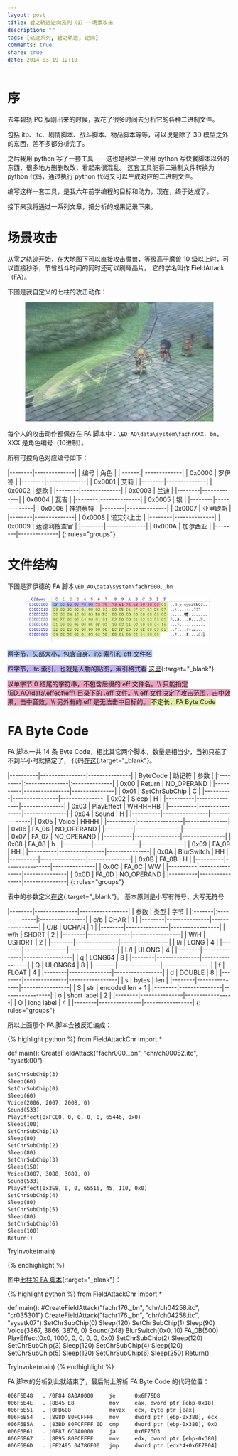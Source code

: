 ```yaml
---
layout: post
title: 碧之轨迹逆向系列（1）——场景攻击
description: ""
tags: [轨迹系列, 碧之轨迹, 逆向]
comments: true
share: true
date: 2014-03-19 12:10
---
```


# 序

去年碧轨 PC 版刚出来的时候，我花了很多时间去分析它的各种二进制文件。

包括 itp、itc、剧情脚本、战斗脚本、物品脚本等等，可以说是除了 3D 模型之外的东西，差不多都分析完了。

之后我用 python 写了一套工具——这也是我第一次用 python 写快餐脚本以外的东西，很多地方删删改改，看起来很混乱。
这套工具能将二进制文件转换为 python 代码，通过执行 python 代码又可以生成对应的二进制文件。

编写这样一套工具，是我六年前学编程的目标和动力，现在，终于达成了。

接下来我将通过一系列文章，把分析的成果记录下来。

# 场景攻击

从零之轨迹开始，在大地图下可以直接攻击魔兽，等级高于魔兽 10 级以上时，可以直接秒杀，节省战斗时间的同时还可以刷耀晶片。
它的学名叫作 FieldAttack（FA）。

下图是我自定义的七柱的攻击动作：

<figure>
    <a href="/images/posts/EDAO-Reverse-Engineering-01-FieldAttack/Arianrhod-Field-Attack.jpg" target="_blank"><img src="/images/posts/EDAO-Reverse-Engineering-01-FieldAttack/Arianrhod-Field-Attack.jpg" alt=""></a>
</figure>

每个人的攻击动作都保存在 FA 脚本中：`\ED_AO\data\system\fachrXXX._bn`，XXX 是角色编号（10进制）。

所有可控角色对应编号如下：

<!--
<table class="kdexample">
    <tr>
        <td>
            <pre class="kdexample-before" align="center">编号</pre>
            <pre class="kdexample-before" align="center"><code>0x0000</code></pre>
            <pre class="kdexample-before" align="center"><code>0x0001</code></pre>
            <pre class="kdexample-before" align="center"><code>0x0002</code></pre>
            <pre class="kdexample-before" align="center"><code>0x0003</code></pre>
            <pre class="kdexample-before" align="center"><code>0x0004</code></pre>
            <pre class="kdexample-before" align="center"><code>0x0005</code></pre>
            <pre class="kdexample-before" align="center"><code>0x0006</code></pre>
            <pre class="kdexample-before" align="center"><code>0x0007</code></pre>
            <pre class="kdexample-before" align="center"><code>0x0008</code></pre>
            <pre class="kdexample-before" align="center"><code>0x0009</code></pre>
            <pre class="kdexample-before" align="center"><code>0x000A</code></pre>
            <pre class="kdexample-before" align="center"><code>0x000F</code></pre>
        </td>
        <td>
            <pre class="kdexample-after-source" align="center">角色</pre>
            <pre class="kdexample-before" align="center"><code>罗伊德</code></pre>
            <pre class="kdexample-before" align="center"><code>艾莉</code></pre>
            <pre class="kdexample-before" align="center"><code>缇欧</code></pre>
            <pre class="kdexample-before" align="center"><code>兰迪</code></pre>
            <pre class="kdexample-before" align="center"><code>瓦吉</code></pre>
            <pre class="kdexample-before" align="center"><code>银</code></pre>
            <pre class="kdexample-before" align="center"><code>神狼蔡特</code></pre>
            <pre class="kdexample-before" align="center"><code>亚里欧斯</code></pre>
            <pre class="kdexample-before" align="center"><code>诺艾尔上士</code></pre>
            <pre class="kdexample-before" align="center"><code>达德利搜查官</code></pre>
            <pre class="kdexample-before" align="center"><code>加尔西亚</code></pre>
            <pre class="kdexample-before" align="center"><code>※魔兽</code></pre>
        </td>
    </tr>
</table>
 -->

|--------|--------------|
|  编号  |  角色        |
|:------:|:-------------|
| 0x0000 | 罗伊德       |
|--------|--------------|
| 0x0001 | 艾莉         |
|--------|--------------|
| 0x0002 | 缇欧         |
|--------|--------------|
| 0x0003 | 兰迪         |
|--------|--------------|
| 0x0004 | 瓦吉         |
|--------|--------------|
| 0x0005 | 银           |
|--------|--------------|
| 0x0006 | 神狼蔡特     |
|--------|--------------|
| 0x0007 | 亚里欧斯     |
|--------|--------------|
| 0x0008 | 诺艾尔上士   |
|--------|--------------|
| 0x0009 | 达德利搜查官 |
|--------|--------------|
| 0x000A | 加尔西亚     |
|--------|--------------|
{: rules="groups"}


# 文件结构

下图是罗伊德的 FA 脚本`\ED_AO\data\system\fachr000._bn`

<figure>
    <a href="/images/posts/EDAO-Reverse-Engineering-01-FieldAttack/Field-Attack-File.jpg" target="_blank">
        <img src="/images/posts/EDAO-Reverse-Engineering-01-FieldAttack/Field-Attack-File.jpg" alt="">
    </a>
</figure>

<span style="background-color: rgb(175,195,241)">
两字节，头部大小，包含自身、itc 索引和 eff 文件名
</span>

<span style="background-color: rgb(191,175,241)">四字节，itc 索引，也就是人物的贴图，索引格式看</span>
[这里](https://github.com/Arianrhod/Arianrhod/blob/master/Source/Hooks/EDAO/Decompiler/Base/EDAOBase.py#L177){:target="_blank"}

<span style="background-color: rgb(237,160,191)">
以单字节 0 结尾的字符串，不包含后缀的 eff 文件名。\\
只能指定 \ED_AO\data\effect\eff\ 目录下的 .eff 文件。\\
eff 文件决定了攻击范围，击中效果，击中音效。\\
另外有的 eff 是无法击中目标的。
</span>

<span style="background-color: rgb(224,237,160)">
不定长，FA Byte Code
</span>

# FA Byte Code

FA 脚本一共 14 条 Byte Code，相比其它两个脚本，数量是相当少，当初只花了不到半小时就搞定了，
代码[在这](https://github.com/Arianrhod/Arianrhod/blob/master/Source/Hooks/EDAO/Decompiler/FieldAttackChr.py#L14){:target="_blank"}。

|----------|----------------|---------------|
| ByteCode | 助记符         |     参数      |
|:---------|:---------------|:--------------|
|  0x00    | Return         | NO_OPERAND    |
|----------|----------------|---------------|
|  0x01    | SetChrSubChip  |  C            |
|----------|----------------|---------------|
|  0x02    | Sleep          |  H            |
|----------|----------------|---------------|
|  0x03    | PlayEffect     |  WHHHHHB      |
|----------|----------------|---------------|
|  0x04    | Sound          |  H            |
|----------|----------------|---------------|
|  0x05    | Voice          |  HHHH         |
|----------|----------------|---------------|
|  0x06    | FA_06          | NO_OPERAND    |
|----------|----------------|---------------|
|  0x07    | FA_07          | NO_OPERAND    |
|----------|----------------|---------------|
|  0x08    | FA_08          |  h            |
|----------|----------------|---------------|
|  0x09    | FA_09          |  HH           |
|----------|----------------|---------------|
|  0x0A    | BlurSwitch     |  HH           |
|----------|----------------|---------------|
|  0x0B    | FA_0B          |  H            |
|----------|----------------|---------------|
|  0x0C    | FA_0C          |  WW           |
|----------|----------------|---------------|
|  0x0D    | FA_0D          | NO_OPERAND    |
|----------|----------------|---------------|
{: rules="groups"}


表中的参数定义[在这](https://github.com/Arianrhod/Arianrhod/blob/master/Source/Hooks/EDAO/Decompiler/Assembler/InstructionTable.py#L263){:target="_blank"}。
基本原则是小写有符号，大写无符号

|--------|---------------|-----------------|
|  参数  | 类型          | 字节            |
|:-------|:--------------|:----------------|
| c/b    | CHAR          | 1               |
|--------|---------------|-----------------|
| C/B    | UCHAR         | 1               |
|--------|---------------|-----------------|
| w/h    | SHORT         | 2               |
|--------|---------------|-----------------|
| W/H    | USHORT        | 2               |
|--------|---------------|-----------------|
| l/i    | LONG          | 4               |
|--------|---------------|-----------------|
| L/I    | ULONG         | 4               |
|--------|---------------|-----------------|
| q      | LONG64        | 8               |
|--------|---------------|-----------------|
| Q      | ULONG64       | 8               |
|--------|---------------|-----------------|
| f      | FLOAT         | 4               |
|--------|---------------|-----------------|
| d      | DOUBLE        | 8               |
|--------|---------------|-----------------|
| s      | bytes         | len             |
|--------|---------------|-----------------|
| S      | str           | encoded len + 1 |
|--------|---------------|-----------------|
| o      | short label   | 2               |
|--------|---------------|-----------------|
| O      | long label    | 4               |
|--------|---------------|-----------------|
{: rules="groups"}


所以上面那个 FA 脚本会被反汇编成：

{% highlight python %}
from FieldAttackChr import *

def main():
    CreateFieldAttack("fachr000._bn", "chr/ch00052.itc", "sysatk00")

    SetChrSubChip(3)
    Sleep(60)
    SetChrSubChip(0)
    Sleep(60)
    Voice(2006, 2007, 2008, 0)
    Sound(533)
    PlayEffect(0xFCE0, 0, 0, 0, 0, 65446, 0x0)
    Sleep(100)
    SetChrSubChip(1)
    Sleep(80)
    SetChrSubChip(2)
    Sleep(80)
    SetChrSubChip(3)
    Sleep(150)
    Voice(3087, 3088, 3089, 0)
    Sound(533)
    PlayEffect(0x3E8, 0, 0, 65516, 45, 110, 0x0)
    SetChrSubChip(4)
    Sleep(80)
    SetChrSubChip(5)
    Sleep(80)
    SetChrSubChip(6)
    Sleep(100)
    Return()

TryInvoke(main)

{% endhighlight %}


图中[七柱的 FA 脚本](https://github.com/Arianrhod/Arianrhod/blob/master/Source/Hooks/EDAO/Decompiler/p/fachr176._bn.py){:target="_blank"}：

{% highlight python %}
from FieldAttackChr import *

def main():
    #CreateFieldAttack("fachr176._bn", "chr/ch04258.itc", "cr035301")
    CreateFieldAttack("fachr176._bn", "chr/ch04258.itc", "sysatk07")
    SetChrSubChip(0)
    Sleep(120)
    SetChrSubChip(1)
    Sleep(90)
    Voice(3867, 3866, 3876, 0)
    Sound(248)
    BlurSwitch(0x0, 10)
    FA_0B(500)
    PlayEffect(0x0, 1000, 0, 0, 0, 0, 0x0)
    SetChrSubChip(2)
    Sleep(120)
    SetChrSubChip(3)
    Sleep(120)
    SetChrSubChip(4)
    Sleep(120)
    SetChrSubChip(5)
    Sleep(120)
    SetChrSubChip(6)
    Sleep(250)
    Return()

TryInvoke(main)
{% endhighlight %}


FA 脚本的分析到此就结束了，最后附上解析 FA Byte Code 的代码位置：

~~~
006F6B48   . /0F84 8A0A0000     je      0x6F75D8
006F6B4E   . |8B45 E8           mov     eax, dword ptr [ebp-0x18]
006F6B51   . |0FB608            movzx   ecx, byte ptr [eax]
006F6B54   . |898D 80FCFFFF     mov     dword ptr [ebp-0x380], ecx
006F6B5A   . |83BD 80FCFFFF 0D  cmp     dword ptr [ebp-0x380], 0xD
006F6B61   . |0F87 6C0A0000     ja      0x6F75D3
006F6B67   . |8B95 80FCFFFF     mov     edx, dword ptr [ebp-0x380]
006F6B6D   . |FF2495 04786F00   jmp     dword ptr [edx*4+0x6F7804]
~~~
